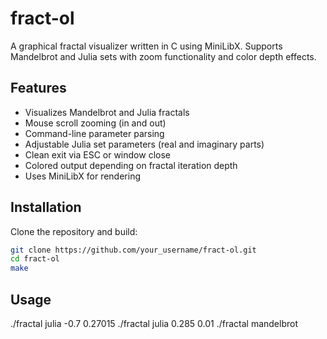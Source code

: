 # fract-ol

A graphical fractal visualizer written in C using MiniLibX. Supports Mandelbrot and Julia sets with zoom functionality and color depth effects.

## Features

- Visualizes Mandelbrot and Julia fractals
- Mouse scroll zooming (in and out)
- Command-line parameter parsing
- Adjustable Julia set parameters (real and imaginary parts)
- Clean exit via ESC or window close
- Colored output depending on fractal iteration depth
- Uses MiniLibX for rendering

## Installation

Clone the repository and build:

```bash
git clone https://github.com/your_username/fract-ol.git
cd fract-ol
make
```
## Usage

./fractal julia -0.7 0.27015
./fractal julia 0.285 0.01
./fractal mandelbrot


